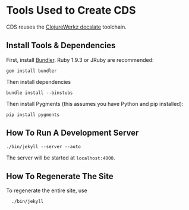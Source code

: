 # Tools Used to Create CDS

CDS reuses the [ClojureWerkz docslate](http://github.com/clojurewerkz/docslate) toolchain.



## Install Tools & Dependencies

First, install [Bundler](http://getbundler.com). Ruby 1.9.3 or JRuby are recommended:

    gem install bundler

Then install dependencies

    bundle install --binstubs

Then install Pygments (this assumes you have Python and pip installed):

    pip install pygments


## How To Run A Development Server

    ./bin/jekyll --server --auto

The server will be started at `localhost:4000`.



## How To Regenerate The Site

To regenerate the entire site, use

      ./bin/jekyll

